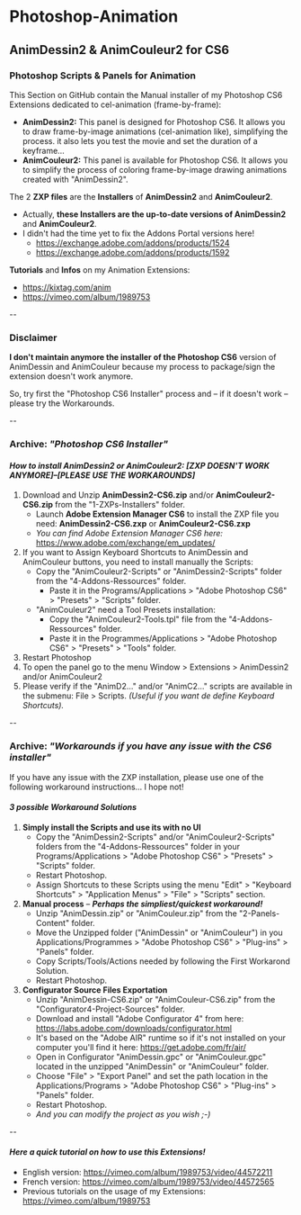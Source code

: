# Photoshop-Animation
## AnimDessin2 & AnimCouleur2 for CS6


### Photoshop Scripts & Panels for Animation
This Section on GitHub contain the Manual installer of my Photoshop CS6 Extensions dedicated to cel-animation (frame-by-frame):
* **AnimDessin2:** This panel is designed for Photoshop CS6. It allows you to draw frame-by-image animations (cel-animation like), simplifying the process. it also lets you test the movie and set the duration of a keyframe…
* **AnimCouleur2:** This panel is available for Photoshop CS6. It allows you to simplify the process of coloring frame-by-image drawing animations created with "AnimDessin2".

The 2 **ZXP files** are the **Installers** of **AnimDessin2** and **AnimCouleur2**.
* Actually, **these Installers are the up-to-date versions of AnimDessin2** and **AnimCouleur2**.
* I didn't had the time yet to fix the Addons Portal versions here!
	* https://exchange.adobe.com/addons/products/1524
	* https://exchange.adobe.com/addons/products/1592

**Tutorials** and **Infos** on my Animation Extensions: 
* https://kixtag.com/anim
* https://vimeo.com/album/1989753

--

### Disclaimer
**I don't maintain anymore the installer of the Photoshop CS6** version of AnimDessin and AnimCouleur because my process to package/sign the extension doesn't work anymore.

So, try first the "Photoshop CS6 Installer" process and – if it doesn't work – please try the Workarounds.

--

### Archive: *"Photoshop CS6 Installer"* 
#### *How to install AnimDessin2 or AnimCouleur2: [ZXP DOESN'T WORK ANYMORE]–[PLEASE USE THE WORKAROUNDS]*
1. Download and Unzip **AnimDessin2-CS6.zip** and/or **AnimCouleur2-CS6.zip** from the "1-ZXPs-Installers" folder.
	* Launch **Adobe Extension Manager CS6** to install the ZXP file you need: **AnimDessin2-CS6.zxp** or **AnimCouleur2-CS6.zxp**
	* *You can find Adobe Extension Manager CS6 here:* https://www.adobe.com/exchange/em_updates/
2. If you want to Assign Keyboard Shortcuts to AnimDessin and AnimCouleur buttons, you need to install manually the Scripts:
	* Copy the "AnimCouleur2-Scripts" or "AnimDessin2-Scripts" folder from the "4-Addons-Ressources" folder.
		* Paste it in the Programs/Applications > "Adobe Photoshop CS6" > "Presets" > "Scripts" folder.
	* "AnimCouleur2" need a Tool Presets installation:
		* Copy the "AnimCouleur2-Tools.tpl" file from the "4-Addons-Ressources" folder.
		* Paste it in the Programmes/Applications > "Adobe Photoshop CS6" > "Presets" > "Tools" folder.
3. Restart Photoshop 
4. To open the panel go to the menu Window > Extensions > AnimDessin2 and/or AnimCouleur2 
5. Please verify if the "AnimD2…" and/or "AnimC2…" scripts are available in the submenu: File > Scripts. *(Useful if you want de define Keyboard Shortcuts).* 


--

### Archive: *"Workarounds if you have any issue with the CS6 installer"*
If you have any issue with the ZXP installation, please use one of the following workaround instructions… I hope not!

#### *3 possible Workaround Solutions*
1. **Simply install the Scripts and use its with no UI**
	* Copy the "AnimDessin2-Scripts" and/or "AnimCouleur2-Scripts" folders from the "4-Addons-Ressources" folder in your Programs/Applications > "Adobe Photoshop CS6" > "Presets" > "Scripts" folder.
	* Restart Photoshop.
	* Assign Shortcuts to these Scripts using the menu "Edit" > "Keyboard Shortcuts" > "Application Menus" > "File" > "Scripts" section.
2. **Manual process** – ***Perhaps the simpliest/quickest workaround!***
	* Unzip "AnimDessin.zip" or "AnimCouleur.zip" from the "2-Panels-Content" folder.
	* Move the Unzipped folder ("AnimDessin" or "AnimCouleur") in you Applications/Programmes > "Adobe Photoshop CS6" > "Plug-ins" > "Panels" folder.
	* Copy Scripts/Tools/Actions needed by following the First Workarond Solution.
	* Restart Photoshop.
3. **Configurator Source Files Exportation**
	* Unzip "AnimDessin-CS6.zip" or "AnimCouleur-CS6.zip" from the "Configurator4-Project-Sources" folder.
	* Download and install "Adobe Configurator 4" from here: https://labs.adobe.com/downloads/configurator.html
	* It's based on the "Adobe AIR" runtime so if it's not installed on your computer you'll find it here: https://get.adobe.com/fr/air/
	* Open in Configurator "AnimDessin.gpc" or "AnimCouleur.gpc" located in the unzipped "AnimDessin" or "AnimCouleur" folder. 
	* Choose "File" > "Export Panel" and set the path location in the Applications/Programs > "Adobe Photoshop CS6" > "Plug-ins" > "Panels" folder.
	* Restart Photoshop.
	* *And you can modify the project as you wish ;-)*

--
		
#### *Here a quick tutorial on how to use this Extensions!*
* English version: https://vimeo.com/album/1989753/video/44572211
* French version: https://vimeo.com/album/1989753/video/44572565
* Previous tutorials on the usage of my Extensions: https://vimeo.com/album/1989753



